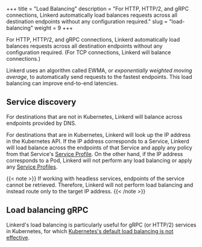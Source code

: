 +++
title = "Load Balancing"
description = "For HTTP, HTTP/2, and gRPC connections, Linkerd automatically load balances requests across all destination endpoints without any configuration required."
slug = "load-balancing"
weight = 9
+++

For HTTP, HTTP/2, and gRPC connections, Linkerd automatically load balances
requests across all destination endpoints without any configuration required.
(For TCP connections, Linkerd will balance connections.)

Linkerd uses an algorithm called EWMA, or *exponentially weighted moving average*,
to automatically send requests to the fastest endpoints. This load balancing can
improve end-to-end latencies.

## Service discovery

For destinations that are not in Kubernetes, Linkerd will balance across
endpoints provided by DNS.

For destinations that are in Kubernetes, Linkerd will look up the IP address in
the Kubernetes API. If the IP address corresponds to a Service, Linkerd will
load balance across the endpoints of that Service and apply any policy from that
Service's [Service Profile](/2/features/service-profiles/). On the other hand,
if the IP address corresponds to a Pod, Linkerd will not perform any load
balancing or apply any [Service Profiles](/2/features/service-profiles/).

{{< note >}}
If working with headless services, endpoints of the service cannot be retrieved.
Therefore, Linkerd will not perform load balancing and instead route only to the
target IP address.
{{< /note >}}

## Load balancing gRPC

Linkerd's load balancing is particularly useful for gRPC (or HTTP/2) services
in Kubernetes, for which [Kubernetes's default load balancing is not
effective](https://kubernetes.io/blog/2018/11/07/grpc-load-balancing-on-kubernetes-without-tears/).
